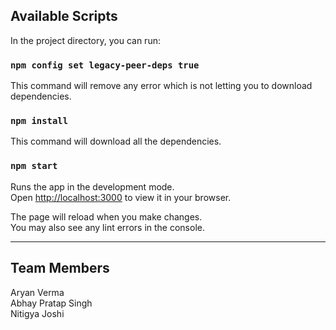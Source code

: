 ## Available Scripts

In the project directory, you can run:

### `npm config set legacy-peer-deps true`

This command will remove any error which is not letting you to download dependencies.

### `npm install`

This command will download all the dependencies.

### `npm start`

Runs the app in the development mode.\
Open [http://localhost:3000](http://localhost:3000) to view it in your browser.

The page will reload when you make changes.\
You may also see any lint errors in the console.

--------------------------------------------------

## Team Members
Aryan Verma\
Abhay Pratap Singh\
Nitigya Joshi
